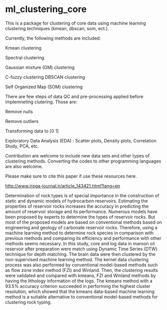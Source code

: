 
# ml_clustering_core
This is a package for clustering of core data using machine learning clustering techniques (kmean, dbscan, som, ect.).

Currently, the following methods are included:

Kmean clustering 

Spectral clustering 

Gaussian mixture (GM) clustering 

C-fuzzy clustering DBSCAN clustering 

Self Organized Map (SOM) clustering

There are few steps of data QC and pre-processing applied before implemneting clutering. Those are:

Remove nulls 

Remove outliers 

Transforming data to [0 1] 

Exploratory Data Analysis (EDA) : Scatter plots, Density plots, Correlation Study, PCA, etc.

Contribution are welcome to include new data sets and other types of clustering methods. Converting the codes to other programming languages are also welcome.

Please make sure to cite this paper if use these resources here.

http://www.irpga-journal.ir/article_143421.html?lang=en


Determination of rock types is of special importance in the construction of static and dynamic models of hydrocarbon reservoirs. Estimating the properties of reservoir rocks increases the accuracy in predicting the amount of reservoir storage and its performance. Numerous models have been proposed by experts to determine the types of reservoir rocks. But most of the proposed models are based on conventional methods based on engineering and geology of carbonate reservoir rocks. Therefore, using a machine learning method to determine rock species in comparison with previous methods and comparing its efficiency and performance with other methods seems necessary. In this study, core and log data in maroon oil reservoir after preparation were match using Dynamic Time Series (DTW) technique for depth matching. The brain data were then clustered by the non-supervised machine learning method. The kernel data clustering process was also performed by conventional model-based methods such as flow zone index method (FZI) and Winland. Then, the clustering results were validated and compared with kmeans, FZI and Winland methods by having the lithology information of the logs. The kmeans method with a 93.5% accuracy criterion succeeded in performing the highest cluster resolution, which showed that the kmeans data-based machine learning method is a suitable alternative to conventional model-based methods for clustering rock typing.
